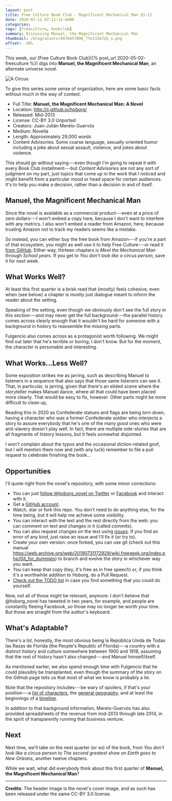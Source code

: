 ```yaml
---
layout: post
title: Free Culture Book Club - Magnificent Mechanical Man §1–12
date: 2020-07-11 07:11:12-0400
categories:
tags: [freeculture, bookclub]
summary: Discussing Manuel, the Magnificent Mechanical Man
thumbnail: /blog/assets/9478457090_7fe132b72b_o.png
offset: -38%
---
```


This week, our [Free Culture Book Club]({% post_url 2020-05-02-freeculture %}) digs into **Manuel, the Magnificent Mechanical Man**, an alternate universe novel.

![A Circus](/blog/assets/9478457090_7fe132b72b_o.png "A circus, the book's cover image")

To give this series some sense of organization, here are some basic facts without much in the way of context.

 * Full Title:  **Manuel, the Magnificent Mechanical Man: A Novel**
 * Location:  <http://jj.github.io/hoborg/>
 * Released:  Mid-2013
 * License:  CC-BY 3.0 Unported
 * Creators:  Juan-Julián Merelo-Guervós
 * Medium:  Novella
 * Length:  Approximately 29,000 words
 * Content Advisories:  Some coarse language, sexually oriented humor including a joke about sexual assault, violence, and jokes about violence.

This should go without saying---even though I'm going to repeat it with every Book Club installment---but *Content Advisories* are not any sort of judgment on my part, just topics that come up in the work that I noticed and might benefit from a particular mood or head space for certain audiences.  It's to help you make a decision, rather than a decision in and of itself.

## Manuel, the Magnificent Mechanical Man

Since the novel is available as a commercial product---even at a price of zero dollars---I won't embed a copy here, because I don't want to interfere with any metrics.  I also won't embed a reader from Amazon, here, because trusting Amazon not to track my readers seems like a mistake.

So instead, you can either buy the free book from Amazon---if you're a part of that ecosystem, you might as well use it to help Free Culture---or read it [from GitHub](https://github.com/JJ/hoborg/blob/master/text/text.md).  Either way, thirteen chapters is *Meet the Mechanical Man* through *School years*.  If you get to *You don't look like a circus person*, save it for next week.

## What Works Well?

At least this first quarter is a brisk read that (mostly) feels cohesive, even when (see below) a chapter is mostly just dialogue meant to inform the reader about the setting.

Speaking of the setting, even though we obviously don't see the full story in this section---and may never get the full background---the parallel history comes across clearly enough that it wouldn't be hard for someone with a background in history to reassemble the missing parts.

Fulgencio also comes across as a protagonist worth following.  We might find out later that he's terrible or boring; I don't know.  But for the moment, the character is personable and interesting.

## What Works...Less Well?

Some exposition strikes me as jarring, such as describing Manuel to listeners in a sequence that also says that those same listeners can see it.  That, in particular, is jarring, given that there's an elided scene where the storyteller makes Manuel dance, where all that could have been placed more clearly.  That would be easy to fix, however.  Other parts might be more difficult to clean up,

Reading this in 2020 as Confederate statues and flags are being torn down, having a character who was a former Confederate soldier who interjects a story to assure everybody that he's one of the many *good* ones who were anti-slavery doesn't play well.  In fact, there are multiple side-stories that are all fragments of history lessons, but it feels somewhat disjointed.

I won't complain about the typos and the occasional diction-related goof, but I will mention them now and (with any luck) remember to file a pull request to celebrate finishing the book...

## Opportunities

I'll quote right from the novel's repository, with some minor corrections:

 * You can just [follow @hoborg_novel on Twitter](http://twitter.com/hoborg_novel) or [Facebook](https://www.facebook.com/ManuelTheMagnificent) and interact with it.
 * Get a [GitHub account](http://github.com).
 * Watch, star or fork this repo. You don't need to do anything else, for the time being, but it will help me achieve some visibility.
 * You can interact with the text and the rest directly from the web:  you can comment on text and changes in it (called *commits*).
 * You can also request changes on the text using [*issues*](https://github.com/JJ/hoborg/issues). If you find an error of any kind, just raise an issue and I'll fix it (or try to).
 * Create your own version: once forked, you can use git (check out this manual <https://web.archive.org/web/20190731172929/wiki.freegeek.org/index.php/Git_for_dummies>) to branch and evolve the story in whichever way you want.
 * You can keep that copy (hey, it's free as in free speech) or, if you think it's a worthwhile addition to Hoborg, do a Pull Request.
 * [Check out the TODO list](https://github.com/JJ/hoborg/blob/master/TODO.md) in case you find something that you could do yourself.

Now, not all of those might be relevant, anymore.  I don't believe that @hoborg_novel has tweeted in two years, for example, and people are constantly fleeing Facebook, so those may no longer be worth your time.  But those are straight from the author's keyboard.

## What's Adaptable?

There's a *lot*, honestly, the most obvious being la República Unida de Todas las Razas de Florida (the People's Republic of Florida)---a country with a distinct history and culture somewhere between 1900 and 1918, assuming that the rest of history hasn't also changed---and Manuel himself/itself.

As mentioned earlier, we also spend enough time with Fulgencio that he could plausibly be transplanted, even though the summary of the story on the GitHub page tells us that most of what we know is probably a lie.

Note that the repository includes---be wary of spoilers, if that's your position---a [list of characters](https://github.com/JJ/hoborg/blob/master/text/characters.md), the [general geography](https://github.com/JJ/hoborg/blob/master/text/geography.md), and at least the beginnings of a [timeline](https://github.com/JJ/hoborg/blob/master/text/timeline.md).

In addition to that background information, Merelo-Guervós has also provided spreadsheets of the revenue from mid-2013 through late 2014, in the spirit of transparently running that business venture.

## Next

Next time, we'll take on the next quarter (or so) of the book, from *You don't look like a circus person* to *The second greatest show on Earth goes to New Orleans*, another twelve chapters.

While we wait, what did everybody think about this first quarter of **Manuel, the Magnificent Mechanical Man**?

* * *

**Credits**:  The header image is the novel's cover image, and as such has been released under the same CC-BY 3.0 license.
